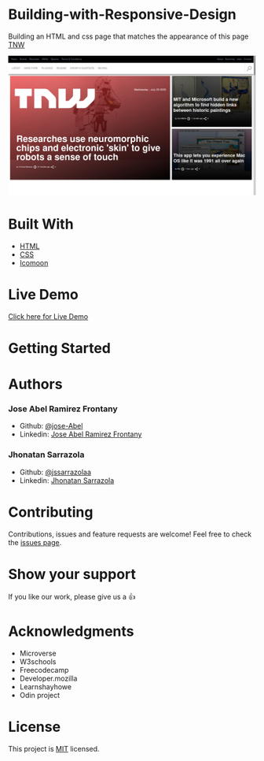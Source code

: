 # Building-with-Responsive-Design

Building an HTML and css page that matches the appearance of this page [TNW](https://thenextweb.com/)

<p align="center">
  <img src="./img/screenshot.png" width="850" title="Screenshot">
</p>

# Built With

- [HTML](https://developer.mozilla.org/en-US/docs/Web/HTML)
- [CSS](https://www.w3schools.com/css/)
- [Icomoon](https://icomoon.io/)


# Live Demo

[Click here for Live Demo]()

# Getting Started

# Authors

### Jose Abel Ramirez Frontany

- Github: [@jose-Abel](https://github.com/jose-Abel)
- Linkedin: [Jose Abel Ramirez Frontany](https://www.linkedin.com/in/jose-abel-ramirez-frontany-7674a842/)

### Jhonatan Sarrazola

- Github: [@jssarrazolaa](https://github.com/jssarrazolaa)
- Linkedin: [Jhonatan Sarrazola](https://www.linkedin.com/in/jhonatan-sarrazola-6a46a01a5/)

# Contributing

Contributions, issues and feature requests are welcome!
Feel free to check the [issues page](https://github.com/jssarrazolaa/Building-with-Responsive-Design/issues).

# Show your support

If you like our work, please give us a :+1:

# Acknowledgments

- Microverse
- W3schools
- Freecodecamp
- Developer.mozilla
- Learnshayhowe
- Odin project

# License

This project is [MIT](https://opensource.org/licenses/MIT) licensed.
